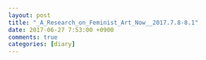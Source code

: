 ```yaml
---
layout: post
title: "_A_Research_on_Feminist_Art_Now__2017.7.8-8.1"
date: 2017-06-27 7:53:00 +0900
comments: true 
categories: [diary] 
---
```

